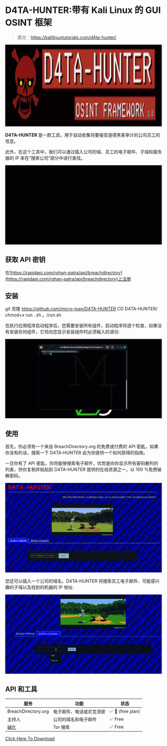 # D4TA-HUNTER:带有 Kali Linux 的 GUI OSINT 框架

> 原文：<https://kalilinuxtutorials.com/d4ta-hunter/>

[![](img/1c0488690e1bc587f9f989ca33ad9efa.png)](https://blogger.googleusercontent.com/img/b/R29vZ2xl/AVvXsEjsRdDGqOtNNaloryZEaJLpmsPlZOGDt6Pmm48DHHG5uv4KS7bp0iDPthVfWP9E9E-0Obe1VDVaQtAdd6RPdiG5u4Kt3tYX0WeXaQovcF-CqmW9595njq6vFDqS0_svjY9LnrSdhW6DegiCSq_hr26cmfuCjykdDC_0zjxXozT2Nr2_TZ2pBhqGr8QV/s728/D4TA-HUNTER1.png)

**D4TA-HUNTER** 是一款工具，用于自动收集将要接受道德黑客审计的公司员工的信息。

此外，在这个工具中，我们可以通过插入公司的域、员工的电子邮件、子域和服务器的 IP 来在“搜索公司”部分中进行查找。

![](img/719c556194c59efb66af3cd8ef81a8fe.png)

## 获取 API 密钥

在[https://rapidapi.com/rohan-patra/api/breachdirectory](https://rapidapi.com/rohan-patra/api/breachdirectory)上注册

## 安装

git 克隆 https://github.com/micro-joan/D4TA-HUNTER
CD D4TA-HUNTER/
chmod+x run . sh
。/run.sh

在执行应用程序启动程序后，您需要安装所有组件，启动程序将逐个检查，如果没有安装任何组件，它将向您显示安装组件时必须输入的语句:

![](img/e3059735f1631155d4f044836ff3dc79.png)

## 使用

首先，你必须有一个来自 BreachDirectory.org 的免费或付费的 API 密匙，如果你没有的话，搜索一下 D4TA-HUNTER 会为你提供一个如何获得的指南。

一旦你有了 API 密匙，你将能够搜索电子邮件，优势是向你显示所有密码散列的列表，供你复制并粘贴到 D4TA-HUNTER 提供的在线资源之一，以 100 %免费破解密码。

![](img/ca864baf19e21d09de84be69499bdf53.png)

您还可以插入一个公司的域名，D4TA-HUNTER 将搜索员工电子邮件、可能感兴趣的子域以及找到的机器的 IP 地址:

![](img/a32237282ee8571857a2745a299d8a82.png)

## API 和工具

| 服务 | 功能 | 状态 |
| --- | --- | --- |
| BreachDirectory.org | 电子邮件、电话或尼克泄密 | ✅ 🔑 (free plan) |
| 主持人 | 公司的域名和电子邮件 | ✅ Free |
| [碱化](https://github.com/brainfucksec/kalitorify) | Tor 搜索 | ✅ Free |

[Click Here To Download](https://github.com/micro-joan/D4TA-HUNTER)